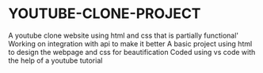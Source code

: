 # YOUTUBE-CLONE-PROJECT
A youtube clone website using html and css that is partially functional' Working on integration with api to make it better
A basic project using html to design the webpage and css for beautification
Coded using vs code with the help of a youtube tutorial

